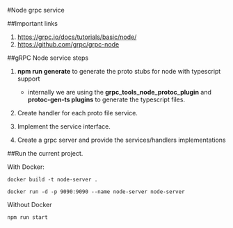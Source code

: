 #Node grpc service


##Important links
1) https://grpc.io/docs/tutorials/basic/node/
2) https://github.com/grpc/grpc-node


##gRPC Node service steps

1) **npm run generate** to generate the proto stubs for node with typescript support
    - internally we are using the **grpc_tools_node_protoc_plugin** and **protoc-gen-ts plugins** to generate the typescript files.

2) Create handler for each proto file service.

3) Implement the service interface.

4) Create a grpc server and provide the services/handlers implementations


##Run the current project.

With Docker:

````
docker build -t node-server .

docker run -d -p 9090:9090 --name node-server node-server

````

Without Docker

````
npm run start
